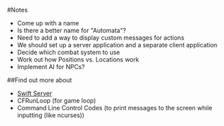 #Notes

- Come up with a name
- Is there a better name for "Automata"?
- Need to add a way to display custom messages for actions
- We should set up a server application and a separate client application
- Decide which combat system to use
- Work out how Positions vs. Locations work
- Implement AI for NPCs?

##Find out more about

- [Swift Server](https://www.perfect.org)
- CFRunLoop (for game loop)
- Command Line Control Codes (to print messages to the screen while inputting (like ncurses))